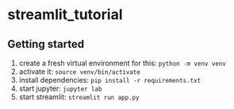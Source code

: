 # streamlit_tutorial



## Getting started

1. create a fresh virtual environment for this:
```python -m venv venv```
2. activate it: ```source venv/bin/activate```
3. install dependencies: ```pip install -r requirements.txt```
4. start jupyter: ```jupyter lab```
5. start streamlit: ```streamlit run app.py```
